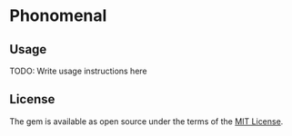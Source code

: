# Phonomenal

## Usage

TODO: Write usage instructions here

## License

The gem is available as open source under the terms of the [MIT License](https://opensource.org/licenses/MIT).